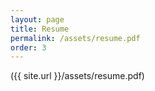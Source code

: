 ```yaml
---
layout: page
title: Resume
permalink: /assets/resume.pdf
order: 3
---
```


({{ site.url }}/assets/resume.pdf)
